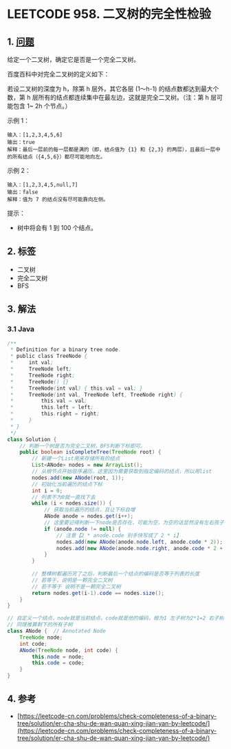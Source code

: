 # LEETCODE 958. 二叉树的完全性检验

## 1. [问题](https://leetcode-cn.com/problems/check-completeness-of-a-binary-tree/)

给定一个二叉树，确定它是否是一个完全二叉树。

百度百科中对完全二叉树的定义如下：

若设二叉树的深度为 h，除第 h 层外，其它各层 (1～h-1) 的结点数都达到最大个数，第 h 层所有的结点都连续集中在最左边，这就是完全二叉树。（注：第 h 层可能包含 1\~ 2h 个节点。）

示例 1：

```
输入：[1,2,3,4,5,6] 
输出：true 
解释：最后一层前的每一层都是满的（即，结点值为 {1} 和 {2,3} 的两层），且最后一层中的所有结点（{4,5,6}）都尽可能地向左。 
```

示例 2：

```
输入：[1,2,3,4,5,null,7] 
输出：false 
解释：值为 7 的结点没有尽可能靠向左侧。
```

提示：

* 树中将会有 1 到 100 个结点。

## 2. 标签

* 二叉树
* 完全二叉树
* BFS

## 3. 解法

### 3.1 Java

```java
/**
 * Definition for a binary tree node.
 * public class TreeNode {
 *     int val;
 *     TreeNode left;
 *     TreeNode right;
 *     TreeNode() {}
 *     TreeNode(int val) { this.val = val; }
 *     TreeNode(int val, TreeNode left, TreeNode right) {
 *         this.val = val;
 *         this.left = left;
 *         this.right = right;
 *     }
 * }
 */
class Solution {
  	// 判断一个树是否为完全二叉树，BFS判断下标即可。
    public boolean isCompleteTree(TreeNode root) {
      	// 新建一个List用来存储所有的结点
        List<ANode> nodes = new ArrayList();
      	// 从根节点开始层序遍历，这里因为需要获取到指定编码的结点，所以用list
        nodes.add(new ANode(root, 1));
      	// 初始化当前遍历的结点下标
        int i = 0;
      	// 列表不为0就一直找下去
        while (i < nodes.size()) {
          	// 获取当前遍历的结点，且让下标自增
            ANode anode = nodes.get(i++);
            // 这里要记得判断一下node是否存在，可能为空，为空的话显然没有左右孩子
            if (anode.node != null) {
                // 注意【2 * anode.code 别手快写成了 2 * i】
                nodes.add(new ANode(anode.node.left, anode.code * 2));
                nodes.add(new ANode(anode.node.right, anode.code * 2 + 1));
            }
        }
  
        // 整棵树都遍历完了之后，判断最后一个结点的编码是否等于列表的长度
        // 若等于，说明是一颗完全二叉树
        // 若不等于 说明不是一颗完全二叉树
        return nodes.get(i-1).code == nodes.size();
    }
}

// 自定义一个结点，node就是当前结点，code就是他的编码，根为1 左子树为2*1=2 右子树为2*1+1=3
// 同理推算剩下的所有子树
class ANode {  // Annotated Node
    TreeNode node;
    int code;
    ANode(TreeNode node, int code) {
        this.node = node;
        this.code = code;
    }
}
```

## 4. 参考

* [https://leetcode-cn.com/problems/check-completeness-of-a-binary-tree/solution/er-cha-shu-de-wan-quan-xing-jian-yan-by-leetcode/](https://leetcode-cn.com/problems/check-completeness-of-a-binary-tree/solution/er-cha-shu-de-wan-quan-xing-jian-yan-by-leetcode/)
